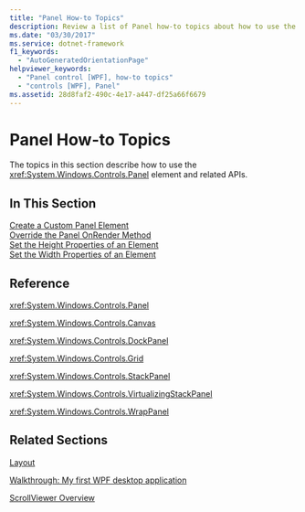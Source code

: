 ```yaml
---
title: "Panel How-to Topics"
description: Review a list of Panel how-to topics about how to use the Panel element and related APIs in Windows Presentation Foundation (WPF).
ms.date: "03/30/2017"
ms.service: dotnet-framework
f1_keywords: 
  - "AutoGeneratedOrientationPage"
helpviewer_keywords: 
  - "Panel control [WPF], how-to topics"
  - "controls [WPF], Panel"
ms.assetid: 28d8faf2-490c-4e17-a447-df25a66f6679
---
```

# Panel How-to Topics

The topics in this section describe how to use the <xref:System.Windows.Controls.Panel> element and related APIs.  
  
## In This Section  

[Create a Custom Panel Element](how-to-create-a-custom-panel-element.md)  
[Override the Panel OnRender Method](how-to-override-the-panel-onrender-method.md)  
[Set the Height Properties of an Element](how-to-set-the-height-properties-of-an-element.md)  
[Set the Width Properties of an Element](how-to-set-the-width-properties-of-an-element.md)  
  
## Reference  

<xref:System.Windows.Controls.Panel>  
  
<xref:System.Windows.Controls.Canvas>  
  
<xref:System.Windows.Controls.DockPanel>  
  
<xref:System.Windows.Controls.Grid>  
  
<xref:System.Windows.Controls.StackPanel>  
  
<xref:System.Windows.Controls.VirtualizingStackPanel>  
  
<xref:System.Windows.Controls.WrapPanel>  
  
## Related Sections  

[Layout](../advanced/layout.md)  
  
[Walkthrough: My first WPF desktop application](../get-started/walkthrough-my-first-wpf-desktop-application.md)  
  
[ScrollViewer Overview](scrollviewer-overview.md)
